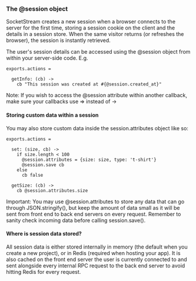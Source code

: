 ### The @session object

SocketStream creates a new session when a browser connects to the server for the first time, storing a session cookie on the client and the details in a session store. When the same visitor returns (or refreshes the browser), the session is instantly retrieved.

The user's session details can be accessed using the @session object from within your server-side code. E.g.

``` coffee-script
exports.actions =

  getInfo: (cb) ->
    cb "This session was created at #{@session.created_at}"
```

Note: If you wish to access the @session attribute within another callback, make sure your callbacks use => instead of ->


#### Storing custom data within a session

You may also store custom data inside the session.attributes object like so:

``` coffee-script
exports.actions =

  set: (size, cb) ->
    if size.length < 100
      @session.attributes = {size: size, type: 't-shirt'}
      @session.save cb
    else
      cb false
  
  getSize: (cb) ->
    cb @session.attributes.size

```

Important: You may use @session.attributes to store any data that can go through JSON.stringify(), but keep the amount of data small as it will be sent from front end to back end servers on every request. Remember to sanity check incoming data before calling session.save().


#### Where is session data stored?

All session data is either stored internally in memory (the default when you create a new project), or in Redis (required when hosting your app). It is also cached on the front end server the user is currently connected to and sent alongside every internal RPC request to the back end server to avoid hitting Redis for every request.
